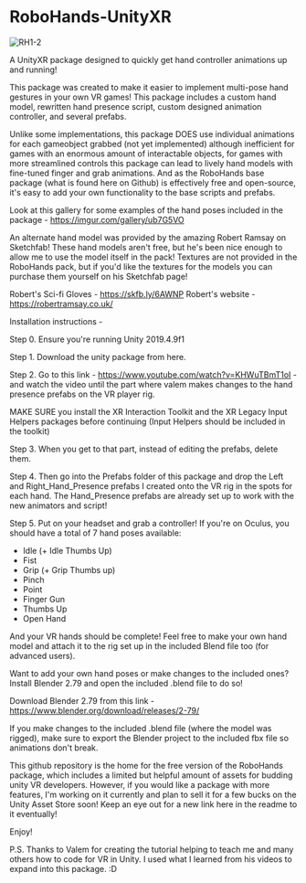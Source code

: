 # RoboHands-UnityXR

![RH1-2](https://user-images.githubusercontent.com/12396056/102137488-e9611600-3e28-11eb-9f3a-149ee6549ff8.png)

A UnityXR package designed to quickly get hand controller animations up and running!

This package was created to make it easier to implement multi-pose hand gestures in your own VR games!
This package includes a custom hand model, rewritten hand presence script, custom designed 
animation controller, and several prefabs.

Unlike some implementations, this package DOES use individual animations for each gameobject grabbed (not yet implemented)
although inefficient for games with an enormous amount of interactable objects, for games with more streamlined controls
this package can lead to lively hand models with fine-tuned finger and grab animations. And as the RoboHands base package 
(what is found here on Github) is effectively free and open-source, it's easy to add your own functionality to the base scripts
and prefabs.

Look at this gallery for some examples of the hand poses included in the package - https://imgur.com/gallery/ub7G5VO

An alternate hand model was provided by the amazing Robert Ramsay on Sketchfab! These hand models aren't free, but he's been nice enough to allow me to use
the model itself in the pack! Textures are not provided in the RoboHands pack, but if you'd like the textures for the models you can purchase them yourself
on his Sketchfab page! 

Robert's Sci-fi Gloves - https://skfb.ly/6AWNP
Robert's website - https://robertramsay.co.uk/


Installation instructions - 

Step 0. Ensure you're running Unity 2019.4.9f1

Step 1. Download the unity package from here.

Step 2. Go to this link - https://www.youtube.com/watch?v=KHWuTBmT1oI - and watch the video
until the part where valem makes changes to the hand presence prefabs on the VR player rig.

MAKE SURE you install the XR Interaction Toolkit and the XR Legacy Input Helpers packages before continuing (Input Helpers should be included in the toolkit)


Step 3. When you get to that part, instead of editing the prefabs, delete them. 

Step 4. Then go into the Prefabs folder of this package and drop the Left and Right_Hand_Presence prefabs
I created onto the VR rig in the spots for each hand. The Hand_Presence prefabs are already
set up to work with the new animators and script!

Step 5. Put on your headset and grab a controller! If you're on Oculus, you should have a total
of 7 hand poses available:

- Idle (+ Idle Thumbs Up)
- Fist
- Grip (+ Grip Thumbs up)
- Pinch
- Point
- Finger Gun
- Thumbs Up
- Open Hand

And your VR hands should be complete! Feel free to make your own hand model and attach it to the
rig set up in the included Blend file too (for advanced users).

Want to add your own hand poses or make changes to the included ones?
Install Blender 2.79 and open the included .blend file to do so!

Download Blender 2.79 from this link - https://www.blender.org/download/releases/2-79/

If you make changes to the included .blend file (where the model was rigged), 
make sure to export the Blender project to the included fbx file so animations don't break.

This github repository is the home for the free version of the RoboHands package, which includes a limited but helpful amount of assets
for budding unity VR developers. However, if you would like a package with more features, I'm working on it currently and plan to
sell it for a few bucks on the Unity Asset Store soon! Keep an eye out for a new link here in the readme to it eventually!

Enjoy!

P.S. Thanks to Valem for creating the tutorial helping to teach me and many others how to code for VR in Unity.
I used what I learned from his videos to expand into this package. :D
